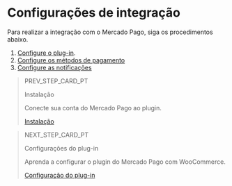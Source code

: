 # Configurações de integração

Para realizar a integração com o Mercado Pago, siga os procedimentos abaixo.

1. [Configure o plug-in](/developers/pt/docs/woocommerce/integration-configuration/plugin-configuration).
2. [Configure os métodos de pagamento](/developers/pt/docs/woocommerce/integration-configuraton/payments-configuration)
3. [Configure as notificações](/developers/pt/docs/woocommerce/integration-configuration/notifications)

> PREV_STEP_CARD_PT
>
> Instalação
>
> Conecte sua conta do Mercado Pago ao plugin.
>
> [Instalação](/developers/en/docs/woocommerce/installation)

> NEXT_STEP_CARD_PT
>
> Configurações do plug-in
>
> Aprenda a configurar o plugin do Mercado Pago com WooCommerce.
>
> [Configuração do plug-in](/developers/pt/docs/woocommerce/integration-configuration/plugin-configuration)